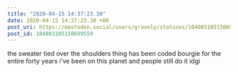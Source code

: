 ```yaml
---
title: "2020-04-15 14:37:23.38"
date: 2020-04-15 14:37:23.38 +00
post_uri: https://mastodon.social/users/gravely/statuses/104003105150699559
post_id: 104003105150699559
---
```

the sweater tied over the shoulders thing has been coded bourgie for the entire forty years i’ve been on this planet and people still do it idgi


